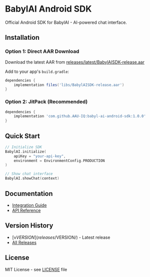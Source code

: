# BabylAI Android SDK

Official Android SDK for BabylAI - AI-powered chat interface.

## Installation

### Option 1: Direct AAR Download
Download the latest AAR from [releases/latest/BabylAISDK-release.aar](releases/latest/BabylAISDK-release.aar)

Add to your app's `build.gradle`:
```gradle
dependencies {
    implementation files('libs/BabylAISDK-release.aar')
}
```

### Option 2: JitPack (Recommended)
```gradle
dependencies {
    implementation 'com.github.AAU-IQ:babyl-ai-android-sdk:1.0.0'
}
```

## Quick Start

```kotlin
// Initialize SDK
BabylAI.initialize(
    apiKey = "your-api-key",
    environment = EnvironmentConfig.PRODUCTION
)

// Show chat interface
BabylAI.showChat(context)
```

## Documentation
- [Integration Guide](docs/integration-guide.md)
- [API Reference](docs/api-reference.md)

## Version History
- [v$VERSION](releases/$VERSION/) - Latest release
- [All Releases](releases/)

## License
MIT License - see [LICENSE](LICENSE) file
